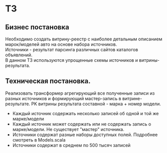 # ТЗ

## Бизнес постановка

Необходимо создать витрину-реестр с наиболее детальным описанием марок/моделей авто на основе набора источников.<br>
Источники - результат парсинга различных сайтов каталогов объявлений. <br>
В данном ТЗ используются упрощенные схемы источников и витрины-результата.

## Техническая постановка.

Реализовать трансформер агрегирующий все полученные записи из разных источников и формирующий мастер-запись в
витрине-результате. PK витрины результата составной - марка + номер модели.

* Каждый источник содержать несколько записей об одной и той же марке/модели
* Каждый источник может содержать или не содержать запись о марке/модели. Не существует "мастер" источника.
* Источники содержат разные наборы доступных полей. Подробнее смотреть в Models.scala
* Источники содержат в среднем по 500 тысяч записей
